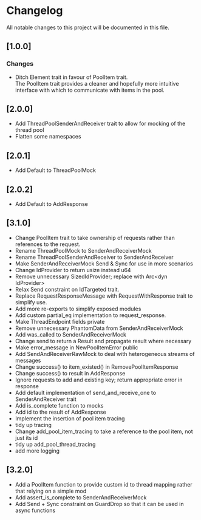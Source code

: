 # Changelog
All notable changes to this project will be documented in this file.

## [1.0.0] 
### Changes
- Ditch Element trait in favour of PoolItem trait.\
The PoolItem trait provides a cleaner and hopefully more intuitive interface with which to communicate with items in the pool.

## [2.0.0] 
- Add ThreadPoolSenderAndReceiver trait to allow for mocking of the thread pool
- Flatten some namespaces

## [2.0.1]
- Add Default to ThreadPoolMock

## [2.0.2]
- Add Default to AddResponse

## [3.1.0]
- Change PoolItem trait to take ownership of requests rather than references to the request.
- Rename ThreadPoolMock to SenderAndReceiverMock
- Rename ThreadPoolSenderAndReceiver to SenderAndReceiver
- Make SenderAndReceiverMock Send & Sync for use in more scenarios
- Change IdProvider to return usize instead u64
- Remove unnecessary SizedIdProvider; replace with Arc&lt;dyn IdProvider&gt;
- Relax Send constraint on IdTargeted trait.
- Replace RequestResponseMessage with RequestWithResponse trait to simplify use.
- Add more re-exports to simplify exposed modules
- Add custom partial_eq implementation to request_response.
- Make ThreadEndpoint fields private
- Remove unnecessary PhantomData from SenderAndReceiverMock
- Add was_called to SenderAndReceiverMock
- Change send to return a Result and propagate result where necessary
- Make error_message in NewPoolItemError public
- Add SendAndReceiverRawMock to deal with heterogeneous streams of messages
- Change success() to item_existed() in RemovePoolItemResponse
- Change success() to result in AddResponse
- Ignore requests to add and existing key; return appropriate error in response
- Add default implementation of send_and_receive_one to SenderAndReceiver trait
- Add is_complete function to mocks
- Add id to the result of AddResponse
- Implement the insertion of pool item tracing
- tidy up tracing
- Change add_pool_item_tracing to take a reference to the pool item, not just its id
- tidy up add_pool_thread_tracing
- add more logging
## [3.2.0]
- Add a PoolItem function to provide custom id to thread mapping rather that relying on a simple mod
- Add assert_is_complete to SenderAndReceiverMock
- Add Send + Sync constraint on GuardDrop so that it can be used in async functions


